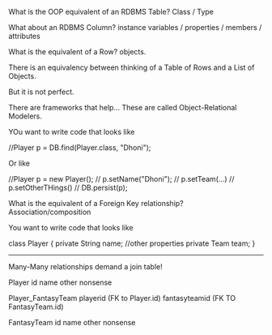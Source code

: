What is the OOP equivalent of an RDBMS Table?
Class / Type

What about an RDBMS Column?
instance variables / properties / members / attributes

What is the equivalent of a Row?
objects.

There is an equivalency between thinking of a Table of Rows and a List of Objects.

But it is not perfect.

There are frameworks that help... These are called Object-Relational Modelers.

YOu want to write code that looks like

//Player p = DB.find(Player.class, "Dhoni");

Or like

//Player p = new Player();
// p.setName("Dhoni");
// p.setTeam(...)
// p.setOtherTHings()
// DB.persist(p);

What is the equivalent of a Foreign Key relationship?
Association/composition

You want to write code that looks like

class Player {
    private String name;
    //other properties
    private Team team;
}




----------------------------------------------------
Many-Many relationships demand a join table!

Player
id
name
other nonsense

Player_FantasyTeam
playerid (FK to Player.id)
fantasyteamid (FK TO FantasyTeam.id)

FantasyTeam
id
name
other nonsense